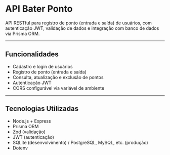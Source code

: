 # API Bater Ponto

API RESTful para registro de ponto (entrada e saída) de usuários, com autenticação JWT, validação de dados e integração com banco de dados via Prisma ORM.

---

## Funcionalidades

- Cadastro e login de usuários
- Registro de ponto (entrada e saída)
- Consulta, atualização e exclusão de pontos
- Autenticação JWT
- CORS configurável via variável de ambiente

---

## Tecnologias Utilizadas

- Node.js + Express
- Prisma ORM
- Zod (validação)
- JWT (autenticação)
- SQLite (desenvolvimento) / PostgreSQL, MySQL, etc. (produção)
- Dotenv